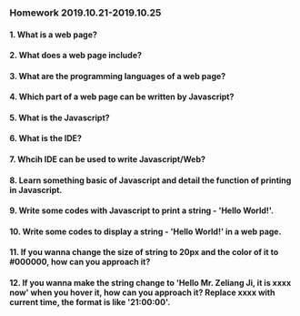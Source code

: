 ### Homework 2019.10.21-2019.10.25

#### 1. What is a web page?

#### 2. What does a web page include?

#### 3. What are the programming languages of a web page?

#### 4. Which part of a web page can be written by Javascript?

#### 5. What is the Javascript?

#### 6. What is the IDE?

#### 7. Whcih IDE can be used to write Javascript/Web?

#### 8. Learn something basic of Javascript and detail the function of printing in Javascript.

#### 9. Write some codes with Javascript to print a string - 'Hello World!'.

#### 10. Write some codes to display a string - 'Hello World!' in a web page.

#### 11. If you wanna change the size of string to 20px and the color of it to #000000, how can you approach it?

#### 12. If you wanna make the string change to 'Hello Mr. Zeliang Ji, it is xxxx now' when you hover it, how can you approach it? Replace xxxx with current time, the format is like '21:00:00'.
